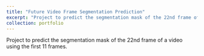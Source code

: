 ```yaml
---
title: "Future Video Frame Segmentation Prediction"
excerpt: "Project to predict the segmentation mask of the 22nd frame of a video using the first 11 frames<br/><img src='/images/Future_Segmentation_Prediction.png'>"
collection: portfolio
---
```


Project to predict the segmentation mask of the 22nd frame of a video using the first 11 frames.
